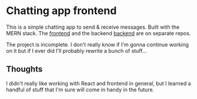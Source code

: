 # Chatting app frontend

This is a simple chatting app to send & receive messages. Built with the MERN stack.
The [frontend](https://github.com/KhaledMAlasmari/ChattingAppFrontend) and the backend [backend](https://github.com/KhaledMAlasmari/ChattingAppBackend) are on separate repos.

The project is incomplete. I don't really know if I'm gonna continue working on it but if I ever did I'll probably rewrite a bunch of stuff...


## Thoughts
I didn't really like working with React and frontend in general, but I learned a handful of stuff that I'm sure will come in handy in the future.
